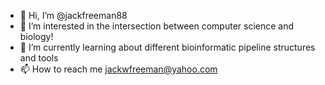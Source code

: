 - 👋 Hi, I’m @jackfreeman88
- 👀 I’m interested in the intersection between computer science and biology!
- 🌱 I’m currently learning about different bioinformatic pipeline structures and tools
- 📫 How to reach me jackwfreeman@yahoo.com

<!---
jackfreeman88/jackfreeman88 is a ✨ special ✨ repository because its `README.md` (this file) appears on your GitHub profile.
You can click the Preview link to take a look at your changes.
--->
